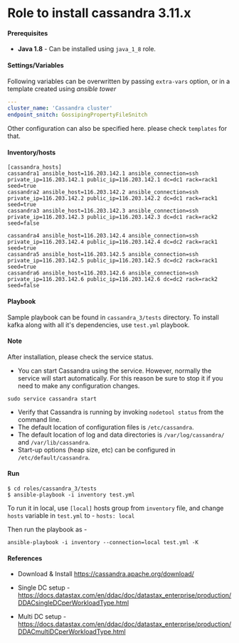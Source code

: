 # Role to install cassandra 3.11.x

#### Prerequisites
- **Java 1.8** - Can be installed using `java_1_8` role.

#### Settings/Variables

Following variables can be overwritten by passing `extra-vars` option, or in a template created using *ansible tower*

```yaml
---
cluster_name: 'Cassandra cluster'
endpoint_snitch: GossipingPropertyFileSnitch
```

Other configuration can also be specified here. please check `templates` for that.

#### Inventory/hosts
```
[cassandra_hosts]
cassandra1 ansible_host=116.203.142.1 ansible_connection=ssh private_ip=116.203.142.1 public_ip=116.203.142.1 dc=dc1 rack=rack1 seed=true
cassandra2 ansible_host=116.203.142.2 ansible_connection=ssh private_ip=116.203.142.2 public_ip=116.203.142.2 dc=dc1 rack=rack1 seed=true
cassandra3 ansible_host=116.203.142.3 ansible_connection=ssh private_ip=116.203.142.3 public_ip=116.203.142.3 dc=dc1 rack=rack2 seed=false

cassandra4 ansible_host=116.203.142.4 ansible_connection=ssh private_ip=116.203.142.4 public_ip=116.203.142.4 dc=dc2 rack=rack1 seed=true
cassandra5 ansible_host=116.203.142.5 ansible_connection=ssh private_ip=116.203.142.5 public_ip=116.203.142.5 dc=dc2 rack=rack1 seed=true
cassandra6 ansible_host=116.203.142.6 ansible_connection=ssh private_ip=116.203.142.6 public_ip=116.203.142.6 dc=dc2 rack=rack2 seed=false
```

#### Playbook
Sample playbook can be found in `cassandra_3/tests` directory. To install kafka along with all it's dependencies, use
`test.yml` playbook.

#### Note
After installation, please check the service status.

- You can start Cassandra using the service. However, normally the service will start automatically. For this reason be sure to stop it if you need to make any configuration changes.
```
sudo service cassandra start
```

- Verify that Cassandra is running by invoking `nodetool status` from the command line.
- The default location of configuration files is `/etc/cassandra`.
- The default location of log and data directories is `/var/log/cassandra/` and `/var/lib/cassandra`.
- Start-up options (heap size, etc) can be configured in `/etc/default/cassandra`.

#### Run
```
$ cd roles/cassandra_3/tests
$ ansible-playbook -i inventory test.yml
```

To run it in local, use `[local]` hosts group from `inventory` file, and change `hosts` variable in `test.yml` to -
`hosts: local`

Then run the playbook as -
```
ansible-playbook -i inventory --connection=local test.yml -K
```

#### References

- Download & Install
https://cassandra.apache.org/download/

- Single DC setup -
https://docs.datastax.com/en/ddac/doc/datastax_enterprise/production/DDACsingleDCperWorkloadType.html

- Multi DC setup -
https://docs.datastax.com/en/ddac/doc/datastax_enterprise/production/DDACmultiDCperWorkloadType.html